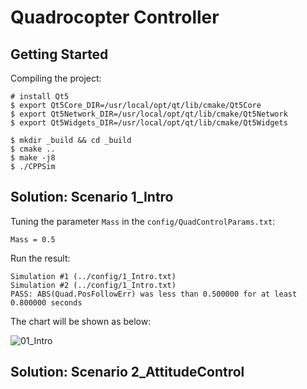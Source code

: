 # Quadrocopter Controller

## Getting Started

Compiling the project:

```
# install Qt5
$ export Qt5Core_DIR=/usr/local/opt/qt/lib/cmake/Qt5Core
$ export Qt5Network_DIR=/usr/local/opt/qt/lib/cmake/Qt5Network
$ export Qt5Widgets_DIR=/usr/local/opt/qt/lib/cmake/Qt5Widgets

$ mkdir _build && cd _build
$ cmake ..
$ make -j8
$ ./CPPSim
```

## Solution: Scenario 1_Intro

Tuning the parameter ``Mass`` in the ``config/QuadControlParams.txt``:

```
Mass = 0.5
```

Run the result:

```
Simulation #1 (../config/1_Intro.txt)
Simulation #2 (../config/1_Intro.txt)
PASS: ABS(Quad.PosFollowErr) was less than 0.500000 for at least 0.800000 seconds
```

The chart will be shown as below:

![01_Intro](./images/01_Intro.png)


## Solution: Scenario 2_AttitudeControl
